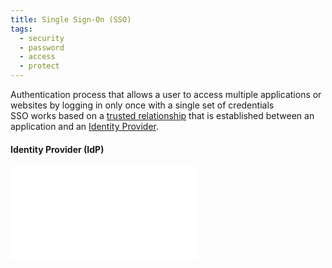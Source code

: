 ```yaml
---
title: Single Sign-On (SSO)
tags:
  - security
  - password
  - access
  - protect
---
```


Authentication process that allows a user to access multiple applications or websites by logging in only once with a single set of credentials  
SSO works based on a <u>trusted relationship</u> that is established between an application and an <u>Identity Provider</u>.

#### Identity Provider (IdP)

![identity-providers-idp](../../cloud-service-providers/gcp/gcp-security-services/identity-providers-idp.md)